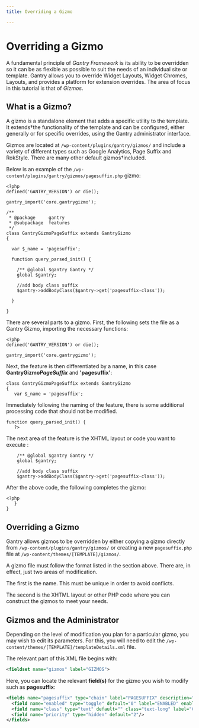 ```yaml
---
title: Overriding a Gizmo

---
```


Overriding a Gizmo
====================
A fundamental principle of *Gantry Framework* is its ability to be overridden so it can be as flexible as possible to suit the needs of an individual site or template. Gantry allows you to override Widget Layouts, Widget Chromes, Layouts, and provides a platform for extension overrides. The area of focus in this tutorial is that of *Gizmos*.


What is a Gizmo?
------------------
A gizmo is a standalone element that adds a specific utility to the template. It extends†the functionality of the template and can be configured, either generally or for specific overrides, using the Gantry administrator interface.

Gizmos are located at `/wp-content/plugins/gantry/gizmos/` and include a variety of different types such as Google Analytics, Page Suffix and RokStyle. There are many other default gizmos†included.

Below is an example of the `/wp-content/plugins/gantry/gizmos/pagesuffix.php` gizmo:

~~~ .php
<?php
defined('GANTRY_VERSION') or die();

gantry_import('core.gantrygizmo');

/**
 * @package     gantry
 * @subpackage  features
 */
class GantryGizmoPageSuffix extends GantryGizmo
{

  var $_name = 'pagesuffix';

  function query_parsed_init() {

    /** @global $gantry Gantry */
    global $gantry;

    //add body class suffix
    $gantry->addBodyClass($gantry->get('pagesuffix-class'));

  }

}
~~~

There are several parts to a gizmo. First, the following sets the file as a Gantry Gizmo, importing the necessary functions:

~~~ .php
<?php
defined('GANTRY_VERSION') or die();

gantry_import('core.gantrygizmo');
~~~

Next, the feature is then differentiated by a name, in this case **GantryGizmo**___PageSuffix___ and **'pagesuffix'**:

~~~ .php
class GantryGizmoPageSuffix extends GantryGizmo
{
   var $_name = 'pagesuffix';
~~~

Immediately following the naming of the feature, there is some additional processing code that should not be modified.

~~~ .php
function query_parsed_init() {
   ?>
~~~

The next area of the feature is the XHTML layout or code you want to execute :

~~~ .php
    /** @global $gantry Gantry */
    global $gantry;

    //add body class suffix
    $gantry->addBodyClass($gantry->get('pagesuffix-class'));
~~~

After the above code, the following completes the gizmo:

~~~ .php
<?php
   }
}
~~~


Overriding a Gizmo
--------------------
Gantry allows gizmos to be overridden by either copying a gizmo directly from `/wp-content/plugins/gantry/gizmos/` or creating a new `pagesuffix.php` file at `/wp-content/themes/[TEMPLATE]/gizmos/`.

A gizmo file must follow the format listed in the section above. There are, in effect, just two areas of modification. 

The first is the name. This must be unique in order to avoid conflicts.

The second is the XHTML layout or other PHP code where you can construct the gizmos to meet your needs.


Gizmos and the Administrator
------------------------------
Depending on the level of modification you plan for a particular gizmo, you may wish to edit its parameters. For this, you will need to edit the `/wp-content/themes/[TEMPLATE]/templateDetails.xml` file.

The relevant part of this XML file begins with:

~~~ .xml
<fieldset name="gizmos" label="GIZMOS">
~~~

Here, you can locate the relevant **field(s)** for the gizmo you wish to modify such as **pagesuffix**:

~~~ .xml
<fields name="pagesuffix" type="chain" label="PAGESUFFIX" description="PAGESUFFIX_DESC">
  <field name="enabled" type="toggle" default="0" label="ENABLED" enabler="true" />
  <field name="class" type="text" default="" class="text-long" label="CLASS"/>
  <field name="priority" type="hidden" default="2"/>
</fields>
~~~
